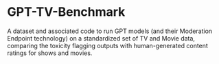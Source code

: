 # GPT-TV-Benchmark


A dataset and associated code to run GPT models (and their Moderation Endpoint technology) on a standardized set of TV and Movie data, comparing the toxicity flagging outputs with human-generated content ratings for shows and movies. 
